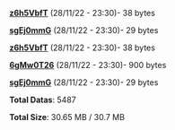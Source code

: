 [**z6h5VbfT**](/data/z6h5VbfT.txt) (28/11/22 - 23:30)- 38 bytes

[**sgEj0mmG**](/data/sgEj0mmG.txt) (28/11/22 - 23:30)- 29 bytes

[**z6h5VbfT**](/data/z6h5VbfT.txt) (28/11/22 - 23:30)- 38 bytes

[**6gMw0T26**](/data/6gMw0T26.txt) (28/11/22 - 23:30)- 900 bytes

[**sgEj0mmG**](/data/sgEj0mmG.txt) (28/11/22 - 23:30)- 29 bytes

**Total Datas**: 5487

**Total Size**: 30.65 MB / 30.7 MB